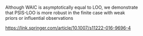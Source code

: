 Although WAIC is asymptotically equal to LOO, we demonstrate  
that PSIS-LOO is more robust in the finite case with weak  
priors or influential observations

https://link.springer.com/article/10.1007/s11222-016-9696-4


